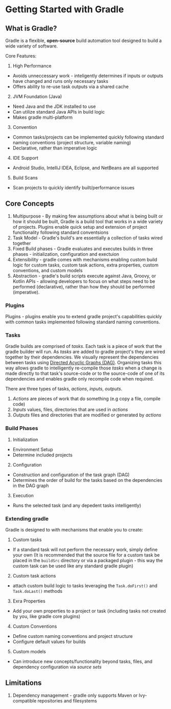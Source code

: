 # Getting Started with Gradle 

## What is Gradle? 

Gradle is a flexible, **open-source** build automation tool designed to build a wide variety of software. 

Core Features: 
1. High Performance  
  * Avoids unneccessary work - inteligently determines if inputs or outputs have changed and runs only necessary tasks 
  * Offers ability to re-use task outputs via a shared cache 
2. JVM Foundation (Java)
  * Need Java and the JDK installed to use 
  * Can utilize standard Java APIs in build logic 
  * Makes gradle multi-platform 
3. Convention 
  * Common tasks/projects can be implemented quickly following standard naming conventions (project structure, variable naming)
  * Declarative, rather than imperative logic 
4. IDE Support 
  * Android Studio, IntelliJ IDEA, Eclipse, and NetBeans are all supported 
5. Build Scans 
  * Scan projects to quickly identify built/performance issues 

## Core Concepts 

1. Multipurpose - By making few assumptions about what is being built or how it should be built, Gradle is a build tool that works in a wide variety of projects. Plugins enable quick setup and extension of project functionality following standard conventsions 
2. Task Model - Gradle's build's are essentially a collection of tasks wired together 
3. Fixed Build phases - Gradle evaluates and executes builds in three phases - initialization, configuration and exectuion 
4. Extensibility - gradle comes with mechanisms enabling custom build logic for custom tasks, custom task actions, extra properties, custom conventions, and custom models 
5. Abstraction - gradle's build scripts execute against Java, Groovy, or Kotlin APIs - allowing developers to focus on what steps need to be performed (declarative), rather than how they should be performed (imperative). 

### Plugins  

Plugins - plugins enable you to extend gradle project's capabilities quickly with common tasks implemented following standard naming conventions. 

### Tasks 

Gradle builds are comprised of _tasks_. Each task is a piece of work that the gradle builder will run. As _tasks_ are added to gradle project's they are wired together by their dependencies. We visually represent the dependencies between tasks using [Directed Acyclic Graphs (DAG)](!https://upload.wikimedia.org/wikipedia/commons/thumb/c/c6/Topological_Ordering.svg/1200px-Topological_Ordering.svg.png). Organizing tasks this way allows gradle to intelligently re-compile those _tasks_ when a change is made directly to that task's source-code or to the source-code of one of its dependencies and enables gradle only recompile code when required. 

There are three types of tasks, _actions_, _inputs_, _outputs_. 

1. _Actions_ are pieces of work that do something (e.g copy a file, compile code)
2. _Inputs_ values, files, directories that are used in _actions_
3. _Outputs_ files and directories that are modified or generated by _actions_

### Build Phases 

1. Initialization 
  * Environment Setup 
  * Determine included projects 
2. Configuration 
  * Construction and configuration of the task graph (DAG)
  * Determines the order of build for the tasks based on the dependencies in the DAG graph 
3. Execution 
  * Runs the selected task (and any depedent tasks intelligently)


### Extending gradle 

Gradle is designed to with mechanisms that enable you to create: 

1. Custom tasks 
  * If a standard task will not perform the necessary work, simply define your own (It is recommended that the source file for a custom task be placed in the `buildSrc` directory or via a packaged plugin - this way the custom task can be used like any standard gradle plugin)   
2. Custom task actions 
  * attach custom build logic to tasks leveraging the `Task.doFirst()` and `Task.doLast()` methods 
3. Exra Properties 
  * Add your own properties to a project or task (including tasks not created by you, like gradle core plugins)
4. Custom Conventions 
  * Define custom naming conventions and project structure 
  * Configure default values for builds 
5. Custom models 
  * Can introduce new concepts/functionality beyond tasks, files, and dependency configuration via _source sets_

## Limitations 

1. Dependency management - gradle only supports Maven or Ivy-compatible repositories and filesystems 